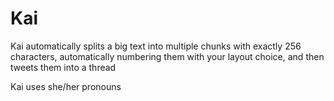 # Kai
Kai automatically splits a big text into multiple chunks with exactly 256 characters, automatically numbering them with your layout choice, and then tweets them into a thread


Kai uses she/her pronouns
